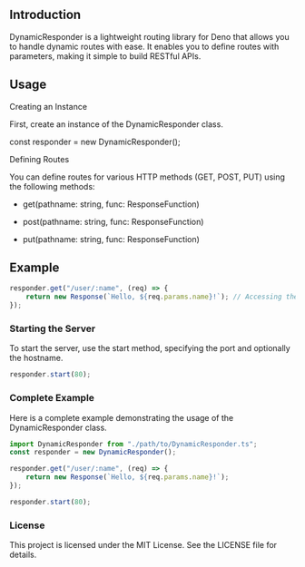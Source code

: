 ## Introduction

DynamicResponder is a lightweight routing library for Deno that allows you to handle dynamic routes with ease. It enables you to define routes with parameters,
making it simple to build RESTful APIs.

## Usage

Creating an Instance

First, create an instance of the DynamicResponder class.

const responder = new DynamicResponder();

Defining Routes

You can define routes for various HTTP methods (GET, POST, PUT) using the following methods:

- get(pathname: string, func: ResponseFunction)

- post(pathname: string, func: ResponseFunction)

- put(pathname: string, func: ResponseFunction)

## Example

```typescript
responder.get("/user/:name", (req) => {
	return new Response(`Hello, ${req.params.name}!`); // Accessing the parameter
});
```

### Starting the Server

To start the server, use the start method, specifying the port and optionally the hostname.

```typescript
responder.start(80);
```

### Complete Example

Here is a complete example demonstrating the usage of the DynamicResponder class.

```typescript
import DynamicResponder from "./path/to/DynamicResponder.ts";
const responder = new DynamicResponder();

responder.get("/user/:name", (req) => {
	return new Response(`Hello, ${req.params.name}!`);
});

responder.start(80);
```

### License

This project is licensed under the MIT License. See the LICENSE file for details.

